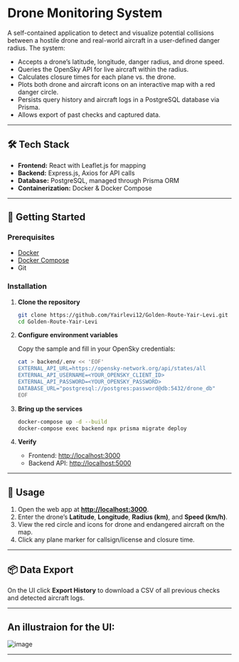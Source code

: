 # Drone Monitoring System

A self-contained application to detect and visualize potential collisions between a hostile drone and real-world aircraft in a user-defined danger radius. The system:

* Accepts a drone’s latitude, longitude, danger radius, and drone speed.
* Queries the OpenSky API for live aircraft within the radius.
* Calculates closure times for each plane vs. the drone.
* Plots both drone and aircraft icons on an interactive map with a red danger circle.
* Persists query history and aircraft logs in a PostgreSQL database via Prisma.
* Allows export of past checks and captured data.

---

## 🛠️ Tech Stack

* **Frontend:** React with Leaflet.js for mapping
* **Backend:** Express.js, Axios for API calls
* **Database:** PostgreSQL, managed through Prisma ORM
* **Containerization:** Docker & Docker Compose

---

## 🚀 Getting Started

### Prerequisites

* [Docker](https://www.docker.com/get-started)
* [Docker Compose](https://docs.docker.com/compose/install/)
* Git

### Installation

1. **Clone the repository**

   ```bash
   git clone https://github.com/Yairlevi12/Golden-Route-Yair-Levi.git
   cd Golden-Route-Yair-Levi
   ```

2. **Configure environment variables**

   Copy the sample and fill in your OpenSky credentials:

   ```bash
   cat > backend/.env << 'EOF'
   EXTERNAL_API_URL=https://opensky-network.org/api/states/all
   EXTERNAL_API_USERNAME=<YOUR_OPENSKY_CLIENT_ID>
   EXTERNAL_API_PASSWORD=<YOUR_OPENSKY_PASSWORD>
   DATABASE_URL="postgresql://postgres:password@db:5432/drone_db"
   EOF
   ```

3. **Bring up the services**

   ```bash
   docker-compose up -d --build
   docker-compose exec backend npx prisma migrate deploy
   ```

4. **Verify**

   * Frontend: [http://localhost:3000](http://localhost:3000)
   * Backend API: [http://localhost:5000](http://localhost:5000)

---

## 🧭 Usage

1. Open the web app at **[http://localhost:3000](http://localhost:3000)**.
2. Enter the drone’s **Latitude**, **Longitude**, **Radius (km)**, and **Speed (km/h)**.
3. View the red circle and icons for drone and endangered aircraft on the map.
4. Click any plane marker for callsign/license and closure time.


---

## 📦 Data Export

On the UI click **Export History** to download a CSV of all previous checks and detected aircraft logs.

---

## An illustraion for the UI:
![image](https://github.com/user-attachments/assets/dcd7c08b-4888-43c6-a6ba-526bd49a7db5)




---
